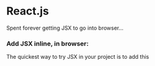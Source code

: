 # React.js

Spent forever getting JSX to go into browser... 

### Add JSX inline, in browser: 

The quickest way to try JSX in your project is to add this <script> tag to your page:

`<script src="https://unpkg.com/babel-standalone@6/babel.min.js"></script>`

Now you can use JSX in any <script> tag by adding type="text/babel" attribute to it. Here is an example HTML file with JSX that you can download and play with.

This approach is fine for learning and creating simple demos. However, it makes your website slow and isn’t suitable for production. When you’re ready to move forward, remove this new <script> tag and the type="text/babel" attributes you’ve added. Instead, in the next section you will set up a JSX preprocessor to convert all your <script> tags automatically.
Add JSX to a Project

Adding JSX to a project doesn’t require complicated tools like a bundler or a development server. Essentially, adding JSX is a lot like adding a CSS preprocessor. The only requirement is to have Node.js installed on your computer.

Go to your project folder in the terminal, and paste these two commands:

    Step 1: Run npm init -y (if it fails, here’s a fix)
    Step 2: Run npm install babel-cli@6 babel-preset-react-app@3

    Tip

    We’re using npm here only to install the JSX preprocessor; you won’t need it for anything else. Both React and the application code can stay as <script> tags with no changes.

Congratulations! You just added a production-ready JSX setup to your project.
Run JSX Preprocessor

Create a folder called src and run this terminal command:

npx babel --watch src --out-dir . --presets react-app/prod 

    Note

    npx is not a typo — it’s a package runner tool that comes with npm 5.2+.

    If you see an error message saying “You have mistakenly installed the babel package”, you might have missed the previous step. Perform it in the same folder, and then try again.

Don’t wait for it to finish — this command starts an automated watcher for JSX.

If you now create a file called src/like_button.js with this JSX starter code, the watcher will create a preprocessed like_button.js with the plain JavaScript code suitable for the browser. When you edit the source file with JSX, the transform will re-run automatically.

As a bonus, this also lets you use modern JavaScript syntax features like classes without worrying about breaking older browsers. The tool we just used is called Babel, and you can learn more about it from its documentation.

If you notice that you’re getting comfortable with build tools and want them to do more for you, the next section describes some of the most popular and approachable toolchains. If not — those script tags will do just fine!
